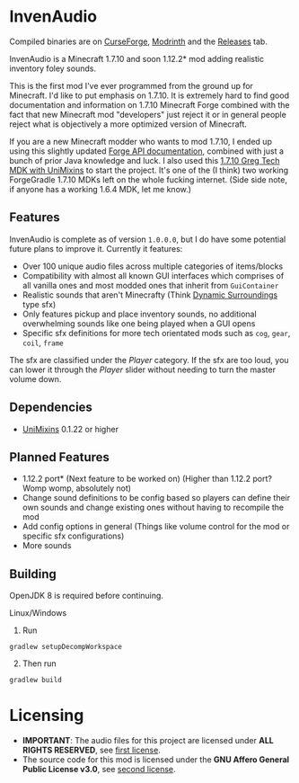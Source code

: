 # InvenAudio

Compiled binaries are on [CurseForge](https://curseforge.com/minecraft/mc-mods/invenaudio), [Modrinth](https://modrinth.com/mod/invenaudio/versions) and the [Releases](https://github.com/Consumedgrub2/InvenAudio/releases) tab.

InvenAudio is a Minecraft 1.7.10 and soon 1.12.2* mod adding realistic inventory foley sounds.

This is the first mod I've ever programmed from the ground up for Minecraft. I'd like to put emphasis on 1.7.10.
It is extremely hard to find good documentation and information on 1.7.10 Minecraft Forge combined with the fact that new Minecraft
mod "developers" just reject it or in general people reject what is objectively a more optimized version of Minecraft.

If you are a new Minecraft modder who wants to mod 1.7.10, I ended up using this slightly updated [Forge API documentation](https://github.com/makamys/MCJavadoc),
combined with just a bunch of prior Java knowledge and luck. I also used this [1.7.10 Greg Tech MDK with UniMixins](https://github.com/LegacyModdingMC/UniMixins/tree/example-fg-g6) to start the project. It's one
of the (I think) two working ForgeGradle 1.7.10 MDKs left on the whole fucking internet. (Side side note, if anyone has a working 1.6.4 MDK, let me know.)

## Features

InvenAudio is complete as of version `1.0.0.0`, but I do have some potential future plans to improve it. Currently it features:
- Over 100 unique audio files across multiple categories of items/blocks
- Compatibility with almost all known GUI interfaces which comprises of all vanilla ones and most modded ones that inherit from `GuiContainer`
- Realistic sounds that aren't Minecrafty (Think [Dynamic Surroundings](https://github.com/mist475/DynamicSurroundings) type sfx)
- Only features pickup and place inventory sounds, no additional overwhelming sounds like one being played when a GUI opens
- Specific sfx definitions for more tech orientated mods such as `cog`, `gear`, `coil`, `frame`

The sfx are classified under the *Player* category. If the sfx are too loud, you can lower it through the *Player* slider without needing to turn the master volume down.

## Dependencies

- [UniMixins](https://github.com/LegacyModdingMC/UniMixins) 0.1.22 or higher

## Planned Features

- 1.12.2 port* (Next feature to be worked on) (Higher than 1.12.2 port? Womp womp, absolutely not)
- Change sound definitions to be config based so players can define their own sounds and change existing ones without having to recompile the mod
- Add config options in general (Things like volume control for the mod or specific sfx configurations)
- More sounds

## Building

OpenJDK 8 is required before continuing.

Linux/Windows

1. Run
```
gradlew setupDecompWorkspace
```
2. Then run
```
gradlew build
```

# Licensing

- **IMPORTANT**: The audio files for this project are licensed under **ALL RIGHTS RESERVED**, see [first license](https://github.com/Consumedgrub2/InvenAudio/blob/main/LICENSE).
- The source code for this mod is licensed under the **GNU Affero General Public License v3.0**, see [second license](https://github.com/Consumedgrub2/InvenAudio/blob/main/LICENSE2).